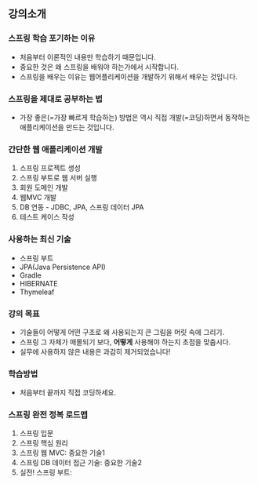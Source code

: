 ## 강의소개

### 스프링 학습 포기하는 이유
- 처음부터 이론적인 내용만 학습하기 때문입니다.
- 중요한 것은 왜 스프링을 배워야 하는가에서 시작합니다.
- 스프링을 배우는 이유는 웹어플리케이션을 개발하기 위해서 배우는 것입니다.

### 스프링을 제대로 공부하는 법
- 가장 좋은(=가장 빠르게 학습하는) 방법은 역시 직접 개발(=코딩)하면서 동작하는 애플리케이션을 만드는 것입니다.

### 간단한 웹 애플리케이션 개발
1. 스프링 프로젝트 생성
2. 스프링 부트로 웹 서버 실행
3. 회원 도메인 개발
4. 웹MVC 개발
5. DB 연동 - JDBC, JPA, 스프링 데이터 JPA
6. 테스트 케이스 작성

### 사용하는 최신 기술
- 스프링 부트
- JPA(Java Persistence API)
- Gradle
- HIBERNATE
- Thymeleaf

### 강의 목표
- 기술들이 어떻게 어떤 구조로 왜 사용되는지 큰 그림을 머릿 속에 그리기.
- 스프링 그 자체가 매몰되기 보다, **어떻게** 사용해야 하는지 초점을 맞춥시다.
- 실무에 사용하지 않은 내용은 과감히 제거되었습니다!

### 학습방법
- 처음부터 끝까지 직접 코딩하세요.

### 스프링 완전 정복 로드맵
1. 스프링 입문
2. 스프링 핵심 원리
3. 스프링 웹 MVC: 중요한 기술1
4. 스프링 DB 데이터 접근 기술: 중요한 기술2
5. 실전! 스프링 부트: 